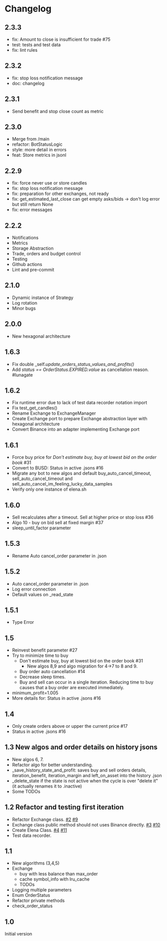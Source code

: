 # Changelog

## 2.3.3
- fix: Amount to close is insufficient for trade #75
- test: tests and test data
- fix: lint rules

## 2.3.2
- fix: stop loss notification message
- doc: changelog

## 2.3.1
- Send benefit and stop close count as metric

## 2.3.0
- Merge from /main
- refactor: BotStatusLogic
- style: more detail in errors
- feat: Store metrics in jsonl

## 2.2.9
- fix: force never use or store candles
- fix: stop loss notification message 
- fix: preparation for other exchanges, not ready
- fix: get_estimated_last_close can get empty asks/bids -> don't log error but still return None
- fix: error messages

## 2.2.2
- Notifications
- Metrics
- Storage Abstraction
- Trade, orders and budget control
- Testing
- Github actions
- Lint and pre-commit

## 2.1.0
- Dynamic instance of Strategy
- Log rotation
- Minor bugs

## 2.0.0
- New hexagonal architecture

## 1.6.3
- Fix double _self._update_orders_status_values_and_profits()_
- Add _status == OrderStatus.EXPIRED.value_ as cancellation reason. #lunagate

## 1.6.2
- Fix runtime error due to lack of test data recorder notation import
- Fix test_get_candles()
- Rename Exchange to ExchangeManager
- Create Exchange port to prepare Exchange abstraction layer with hexagonal architecture
- Convert Binance into an adapter implementing Exchange port

## 1.6.1
- Force buy price for _Don't estimate buy, buy at lowest bid on the order book_ #31
- Convert to BUSD: Status in active .jsons #16
- Migrate any bot to new algos and default buy_auto_cancel_timeout, sell_auto_cancel_timeout and sell_auto_cancel_im_feeling_lucky_data_samples
- Verify only one instance of elena.sh

## 1.6.0
- Sell recalculates after a timeout. Sell at higher price or stop loss #36
- Algo 10 - buy on bid sell at fixed margin #37
- sleep_until_factor parameter 

## 1.5.3
- Rename Auto cancel_order parameter in .json

## 1.5.2

- Auto cancel_order parameter in .json
- Log error connection
- Default values on _read_state

## 1.5.1
- Type Error

## 1.5 
- Reinvest benefit parameter #27
- Try to minimize time to buy 
  - Don't estimate buy, buy at lowest bid on the order book #31
    - New algos 8,9 and algo migration for 4->7 to 8 and 9.
  - Buy order auto cancellation #14
  - Decrease sleep times.
  - Buy and sell can occur in a single iteration. Reducing time to buy causes that a buy order are executed immediately.
- minimum_profit=1.005
- More details for: Status in active .jsons #16

## 1.4
- Only create orders above or upper the current price #17
- Status in active .jsons #16

## 1.3 New algos and order details on history jsons
- New algos 6, 7.
- Refactor algo for better understanding.
- _save_history_state_and_profit: saves buy and sell orders details, iteration_benefit, iteration_margin and left_on_asset into the history .json
- _delete_state if the state is not active when the cycle is over "delete it" (it actually renames it to .inactive)
- Some TODOs

## 1.2 Refactor and testing first iteration
- Refactor Exchange class. [#2](https://github.com/Ciskam-Lab/elena/issues/2) [#9](https://github.com/Ciskam-Lab/elena/issues/9)
- Exchange class public method should not uses Binance directly. [#3](https://github.com/Ciskam-Lab/elena/issues/3) [#10](https://github.com/Ciskam-Lab/elena/issues/10) 
- Create Elena Class. [#4](https://github.com/Ciskam-Lab/elena/issues/4) [#11](https://github.com/Ciskam-Lab/elena/issues/11) 
- Test data recorder.

## 1.1
- New algorithms (3,4,5)
- Exchange 
  - buy with less balance than max_order
  - cache symbol_info with lru_cache
  - TODOs
- Logging multiple parameters
- Enum OrderStatus
- Refactor private methods
- check_order_status

## 1.0
Initial version